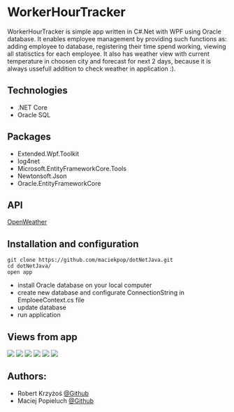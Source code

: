# WorkerHourTracker

WorkerHourTracker is simple app written in C#.Net with WPF using Oracle database. It enables employee management by providing such functions as: adding employee to database, registering their time spend working, viewing all statisctics for each employee. It also has weather view with current temperature in choosen city and forecast for next 2 days, because it is always ussefull addition to check weather in application :). 

## Technologies
* .NET Core
* Oracle SQL

## Packages 
* Extended.Wpf.Toolkit
* log4net
* Microsoft.EntityFrameworkCore.Tools
* Newtonsoft.Json
* Oracle.EntityFrameworkCore 

## API
[OpenWeather](https://openweathermap.org/api)

## Installation and configuration 
```git
git clone https://github.com/maciekpop/dotNetJava.git 
cd dotNetJava/
open app
```
* install Oracle database on your local computer
* create new database and configurate ConnectionString in EmploeeContext.cs file
* update database
* run application

## Views from app
![](dotNetProjekt/images/loginView.png)
![](dotNetProjekt/images/view1.png)
![](dotNetProjekt/images/view2.png)
![](dotNetProjekt/images/view3.png)
![](dotNetProjekt/images/view4.png)
![](dotNetProjekt/images/view5.png)

## Authors:
* Robert Krzyżoś [@Github](https://github.com/CrossAxis98)
* Maciej Popieluch [@Github](https://github.com/maciekpop)
